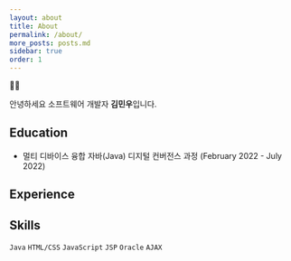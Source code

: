 ```yaml
---
layout: about
title: About
permalink: /about/
more_posts: posts.md
sidebar: true
order: 1
---
```





🙋‍♂️

안녕하세요 소프트웨어 개발자  **김민우**입니다.



## Education  
- 멀티 디바이스 융합 자바(Java) 디지털 컨버전스 과정 (February 2022 - July 2022)

## Experience

## Skills
`Java` `HTML/CSS` `JavaScript` `JSP` `Oracle` `AJAX`
